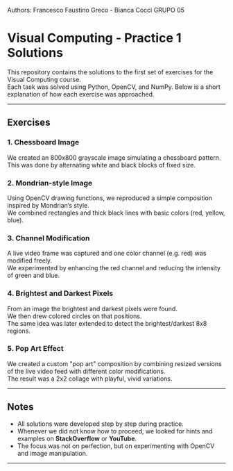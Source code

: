 Authors: Francesco Faustino Greco - Bianca Cocci GRUPO 05  

# Visual Computing - Practice 1 Solutions

This repository contains the solutions to the first set of exercises for the Visual Computing course.  
Each task was solved using Python, OpenCV, and NumPy. Below is a short explanation of how each exercise was approached.

---

## Exercises

### 1. Chessboard Image
We created an 800x800 grayscale image simulating a chessboard pattern.  
This was done by alternating white and black blocks of fixed size.

### 2. Mondrian-style Image
Using OpenCV drawing functions, we reproduced a simple composition inspired by Mondrian’s style.  
We combined rectangles and thick black lines with basic colors (red, yellow, blue).

### 3. Channel Modification
A live video frame was captured and one color channel (e.g. red) was modified freely.  
We experimented by enhancing the red channel and reducing the intensity of green and blue.

### 4. Brightest and Darkest Pixels
From an image the brightest and darkest pixels were found.  
We then drew colored circles on that positions.  
The same idea was later extended to detect the brightest/darkest 8x8 regions.

### 5. Pop Art Effect
We created a custom "pop art" composition by combining resized versions of the live video feed with different color modifications.  
The result was a 2x2 collage with playful, vivid variations.

---

## Notes
- All solutions were developed step by step during practice.  
- Whenever we did not know how to proceed, we looked for hints and examples on **StackOverflow** or **YouTube**.  
- The focus was not on perfection, but on experimenting with OpenCV and image manipulation.

---
